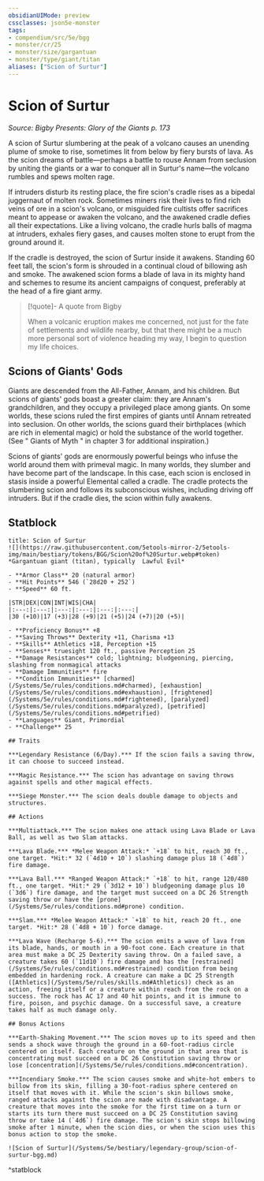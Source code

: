 ```yaml
---
obsidianUIMode: preview
cssclasses: json5e-monster
tags:
- compendium/src/5e/bgg
- monster/cr/25
- monster/size/gargantuan
- monster/type/giant/titan
aliases: ["Scion of Surtur"]
---
```

# Scion of Surtur
*Source: Bigby Presents: Glory of the Giants p. 173*  

A scion of Surtur slumbering at the peak of a volcano causes an unending plume of smoke to rise, sometimes lit from below by fiery bursts of lava. As the scion dreams of battle—perhaps a battle to rouse Annam from seclusion by uniting the giants or a war to conquer all in Surtur's name—the volcano rumbles and spews molten rage.

If intruders disturb its resting place, the fire scion's cradle rises as a bipedal juggernaut of molten rock. Sometimes miners risk their lives to find rich veins of ore in a scion's volcano, or misguided fire cultists offer sacrifices meant to appease or awaken the volcano, and the awakened cradle defies all their expectations. Like a living volcano, the cradle hurls balls of magma at intruders, exhales fiery gases, and causes molten stone to erupt from the ground around it.

If the cradle is destroyed, the scion of Surtur inside it awakens. Standing 60 feet tall, the scion's form is shrouded in a continual cloud of billowing ash and smoke. The awakened scion forms a blade of lava in its mighty hand and schemes to resume its ancient campaigns of conquest, preferably at the head of a fire giant army.

> [!quote]- A quote from Bigby  
> 
> When a volcanic eruption makes me concerned, not just for the fate of settlements and wildlife nearby, but that there might be a much more personal sort of violence heading my way, I begin to question my life choices.

## Scions of Giants' Gods

Giants are descended from the All-Father, Annam, and his children. But scions of giants' gods boast a greater claim: they are Annam's grandchildren, and they occupy a privileged place among giants. On some worlds, these scions ruled the first empires of giants until Annam retreated into seclusion. On other worlds, the scions guard their birthplaces (which are rich in elemental magic) or hold the substance of the world together. (See " Giants of Myth " in chapter 3 for additional inspiration.)

Scions of giants' gods are enormously powerful beings who infuse the world around them with primeval magic. In many worlds, they slumber and have become part of the landscape. In this case, each scion is enclosed in stasis inside a powerful Elemental called a cradle. The cradle protects the slumbering scion and follows its subconscious wishes, including driving off intruders. But if the cradle dies, the scion within fully awakens.

## Statblock

```ad-statblock
title: Scion of Surtur
![](https://raw.githubusercontent.com/5etools-mirror-2/5etools-img/main/bestiary/tokens/BGG/Scion%20of%20Surtur.webp#token)
*Gargantuan giant (titan), typically  Lawful Evil*

- **Armor Class** 20 (natural armor)
- **Hit Points** 546 (`28d20 + 252`)
- **Speed** 60 ft.

|STR|DEX|CON|INT|WIS|CHA|
|:---:|:---:|:---:|:---:|:---:|:---:|
|30 (+10)|17 (+3)|28 (+9)|21 (+5)|24 (+7)|20 (+5)|

- **Proficiency Bonus** +8
- **Saving Throws** Dexterity +11, Charisma +13
- **Skills** Athletics +18, Perception +15
- **Senses** truesight 120 ft., passive Perception 25
- **Damage Resistances** cold; lightning; bludgeoning, piercing, slashing from nonmagical attacks
- **Damage Immunities** fire
- **Condition Immunities** [charmed](/Systems/5e/rules/conditions.md#charmed), [exhaustion](/Systems/5e/rules/conditions.md#exhaustion), [frightened](/Systems/5e/rules/conditions.md#frightened), [paralyzed](/Systems/5e/rules/conditions.md#paralyzed), [petrified](/Systems/5e/rules/conditions.md#petrified)
- **Languages** Giant, Primordial
- **Challenge** 25

## Traits

***Legendary Resistance (6/Day).*** If the scion fails a saving throw, it can choose to succeed instead.

***Magic Resistance.*** The scion has advantage on saving throws against spells and other magical effects.

***Siege Monster.*** The scion deals double damage to objects and structures.

## Actions

***Multiattack.*** The scion makes one attack using Lava Blade or Lava Ball, as well as two Slam attacks.

***Lava Blade.*** *Melee Weapon Attack:* `+18` to hit, reach 30 ft., one target. *Hit:* 32 (`4d10 + 10`) slashing damage plus 18 (`4d8`) fire damage.

***Lava Ball.*** *Ranged Weapon Attack:* `+18` to hit, range 120/480 ft., one target. *Hit:* 29 (`3d12 + 10`) bludgeoning damage plus 10 (`3d6`) fire damage, and the target must succeed on a DC 26 Strength saving throw or have the [prone](/Systems/5e/rules/conditions.md#prone) condition.

***Slam.*** *Melee Weapon Attack:* `+18` to hit, reach 20 ft., one target. *Hit:* 28 (`4d8 + 10`) force damage.

***Lava Wave (Recharge 5-6).*** The scion emits a wave of lava from its blade, hands, or mouth in a 90-foot cone. Each creature in that area must make a DC 25 Dexterity saving throw. On a failed save, a creature takes 60 (`11d10`) fire damage and has the [restrained](/Systems/5e/rules/conditions.md#restrained) condition from being embedded in hardening rock. A creature can make a DC 25 Strength ([Athletics](/Systems/5e/rules/skills.md#Athletics)) check as an action, freeing itself or a creature within reach from the rock on a success. The rock has AC 17 and 40 hit points, and it is immune to fire, poison, and psychic damage. On a successful save, a creature takes half as much damage only.

## Bonus Actions

***Earth-Shaking Movement.*** The scion moves up to its speed and then sends a shock wave through the ground in a 60-foot-radius circle centered on itself. Each creature on the ground in that area that is concentrating must succeed on a DC 26 Constitution saving throw or lose [concentration](/Systems/5e/rules/conditions.md#concentration).

***Incendiary Smoke.*** The scion causes smoke and white-hot embers to billow from its skin, filling a 30-foot-radius sphere centered on itself that moves with it. While the scion's skin billows smoke, ranged attacks against the scion are made with disadvantage. A creature that moves into the smoke for the first time on a turn or starts its turn there must succeed on a DC 25 Constitution saving throw or take 14 (`4d6`) fire damage. The scion's skin stops billowing smoke after 1 minute, when the scion dies, or when the scion uses this bonus action to stop the smoke.

![Scion of Surtur](/Systems/5e/bestiary/legendary-group/scion-of-surtur-bgg.md)
```
^statblock
